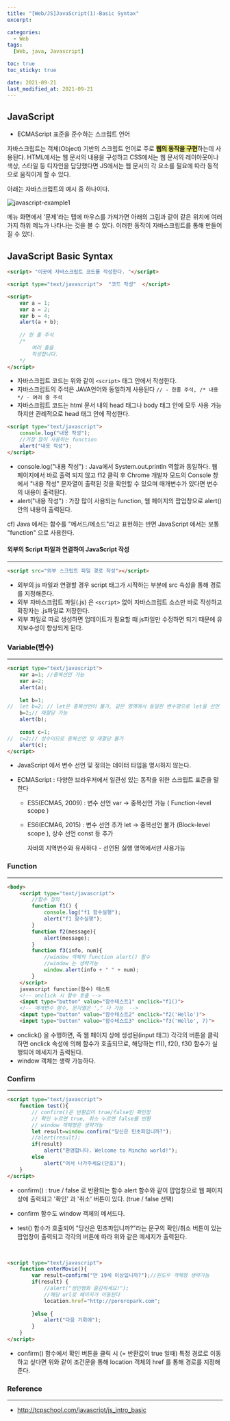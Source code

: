```yaml
---
title: "[Web/JS]JavaScript(1)-Basic Syntax"
excerpt:

categories:
  - Web
tags:
  [Web, java, Javascript]

toc: true
toc_sticky: true

date: 2021-09-21
last_modified_at: 2021-09-21
---
```


<style>
    .highlight {
        background-color: #e9e97f
    }
</style>

## JavaScript

- ECMAScript 표준을 준수하는 스크립트 언어 

자바스크립트는 객체(Object) 기반의 스크립트 언어로 주로 <span class="highlight">**웹의 동작을 구현**</span>하는데 사용된다. HTML에서는 웹 문서의 내용을 구성하고 CSS에서는 웹 문서의 레이아웃이나 색상, 스타일 등 디자인을 담당했다면 JS에서는 웹 문서의 각 요소를 필요에 따라 동적으로 움직이게 할 수 있다. 

아래는 자바스크립트의 예시 중 하나이다. 

![javascript-example1](https://user-images.githubusercontent.com/88620416/134262596-bd1cb279-8b2b-4f1d-8079-2ecd7c91a9e0.png)

메뉴 화면에서 '문제'라는 탭에 마우스를 가져가면 아래의 그림과 같이 같은 위치에 여러가지 하위 메뉴가 나타나는 것을 볼 수 있다. 이러한 동작이 자바스크립트를 통해 만들어 질 수 있다. 



## JavaScript Basic Syntax

```html
<script> "이곳에 자바스크립트 코드를 작성한다. "</script>

<script type="text/javascript">  "코드 작성"  </script>

<script>
    var a = 1;
    var a = 2;
    var b = 4;
    alert(a + b);
    
    // 한 줄 주석
    /*
    	여러 줄을 
    	작성합니다. 
    */
</script>
```

- 자바스크립트 코드는 위와 같이 `<script>` 태그 안에서 작성한다. 
- 자바스크립트의 주석은 JAVA언어와 동일하게 사용된다 `// - 한줄 주석, /* 내용 */ - 여러 줄 주석`
- 자바스크립트 코드는 html 문서 내의 head 태그나 body 태그 안에 모두 사용 가능하지만 관례적으로 head 태그 안에 작성한다. 

```html
<script type="text/javascript">
	console.log("내용 작성");
	//가장 많이 사용하는 function
	alert("내용 작성");
</script>
```

- console.log("내용 작성") : Java에서 System.out.println 역할과 동일하다. 웹 페이지에서 바로 출력 되지 않고 f12 클릭 후 Chrome 개발자 모드의 Console 창에서 "내용 작성" 문자열이 출력된 것을 확인할 수 있으며 매개변수가 있다면 변수의 내용이 출력된다. 
- alert("내용 작성") : 가장 많이 사용되는 function, 웹 페이지의 팝업창으로 alert() 안의 내용이 출력된다.

cf) Java 에서는 함수를 "메서드/메소드"라고 표현하는 반면 JavaScript 에서는 보통 "function" 으로 사용한다.



#### 외부의 Script 파일과 연결하여 JavaScript 작성

-------

```html
<script src="외부 스크립트 파일 경로 작성"></script>
```

- 외부의 js 파일과 연결할 경우 script 태그가 시작하는 부분에 src 속성을 통해 경로를 지정해준다. 
- 외부 자바스크립트 파일(.js) 은 `<script>` 없이 자바스크립트 소스만 바로 작성하고 확장자는 .js파일로 저장한다. 
- 외부 파일로 따로 생성하면 업데이트가 필요할 떄  js파일만 수정하면 되기 때문에 유지보수성이 향상되게 된다. 



### Variable(변수)

----

```html
<script type="text/javascript">
	var a=1; //중복선언 가능
	var a=2;
	alert(a);
	
	let b=1;
//	let b=2; // let은 중복선언이 불가, 같은 영역에서 동일한 변수명으로 let을 선언 
	b=2;// 재할당 가능
	alert(b);
	
	const c=1;
//	c=2;// 상수이므로 중복선언 및 재할당 불가
	alert(c);
</script>
```

- JavaScript 에서 변수 선언 및 정의는 데이터 타입을 명시하지 않는다. 

- ECMAScript : 다양한 브라우저에서 일관성 있는 동작을 위한 스크립트 표준을 말한다

  - ES5(ECMA5, 2009) : 변수 선언 var -> 중복선언 가능 ( Function-level scope )

  - ES6(ECMA6, 2015) : 변수 선언 추가 let -> 중복선언 불가 (Block-level scope ), 상수 선언 const 등 추가 

    자바의 지역변수와 유사하다 - 선언된 실행 영역에서만 사용가능

### Function

------

```html
<body>
	<script type="text/javascript"> 
		//함수 정의
		function f1() {
			console.log("f1 함수실행");
			alert("f1 함수실행");
		}
		function f2(message){
			alert(message);
		}
		function f3(info, num){
			//window 객체의 function alert() 함수
			//window 는 생략가능
			window.alert(info + " " + num);
		}
	</script>
	javascript function(함수) 테스트
	<!-- onclick 시 함수 호출 -->
	<input type="button" value="함수테스트1" onclick="f1()">
	<!-- 매개변수 함수, 문자열은 '," 다 가능  -->
	<input type="button" value="함수테스트2" onclick="f2('Hello')">
	<input type="button" value="함수테스트3" onclick="f3('Hello', 7)">
```

- onclick() 을 수행하면, 즉 웹 페이지 상에 생성된(input 태그) 각각의  버튼을 클릭하면 onclick 속성에 의해 함수가 호출되므로,  해당하는  f1(), f2(), f3() 함수가 실행되어 메세지가 출력된다. 
- window 객체는 생략 가능하다. 

### Confirm

------

```html
<script type="text/javascript">
	function test(){
		// confirm()은 반환값이 true/false인 확인창
		// 확인 누르면 true, 취소 누르면 false를 반환
		// window 객체명은 생략가능 
		let result=window.confirm("당신은 민초파입니까?");
		//alert(result);
		if(result) 
			alert("환영합니다. Welcome to Mincho world!");
		else
			alert("어서 나가주세요(단호)");
	}
</script>
```

- confirm() : true / false 로 반환되는 함수 
  alert 함수와 같이 팝업창으로 웹 페이지상에 출력되고 '확인' 과 '취소' 버튼이 있다. (true / false 선택)

-  confirm 함수도 window 객체의 메서드다.

- test() 함수가 호출되어 "당신은 민초파입니까?"라는 문구의 확인/취소 버튼이 있는 팝업창이 출력되고 각각의 버튼에 따라 위와 같은 메세지가 출력된다. 

  ​				 

```html
<script type="text/javascript">
	function enterMovie(){
		var result=confirm("만 19세 이상입니까?");//윈도우 객체명 생략가능
		if(result) {
			//alert("성인영화 즐감하세요!");
			//해당 url로 페이지가 이동된다
			location.href="http://pororopark.com";
			
		}else {
			alert("다음 기회에");
		}
	}
</script>
```

- confirm() 함수에서 확인 버튼을 클릭 시 (= 반환값이 true 일때) 특정 경로로 이동하고 싶다면 위와 같이 조건문을 통해 location 객체의 href 를 통해 경로를 지정해준다. 





### Reference

-------

- http://tcpschool.com/javascript/js_intro_basic

